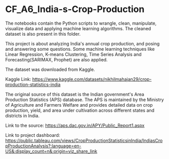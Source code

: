 # CF_A6_India-s-Crop-Production

The notebooks contain the Python scripts to wrangle, clean, manipulate, visualize data and applying machine learning algorithms. The cleaned dataset is also present in this folder.

This project is about analyzing India's annual crop production, and posing and answering some questions. Some machine learning techniques like Linear Regression, K-means Clustering, Time Series Analysis and Forecasting(SARIMAX, Prophet) are also applied. 

The dataset was downloaded from Kaggle. 

Kaggle Link: https://www.kaggle.com/datasets/nikhilmahajan29/crop-production-statistics-india

The original source of this dataset is the Indian government's Area Production Statistics (APS) database. The APS is maintained by the Ministry of Agriculture and Farmers Welfare and provides detailed data on crop production, yield, and area under cultivation across different states and districts in India.

Link to the source: https://aps.dac.gov.in/APY/Public_Report1.aspx

Link to project dashboard: https://public.tableau.com/views/CropProductionStatisticsinIndia/IndiasCropProductionAnalysis?:language=en-US&:display_count=n&:origin=viz_share_link

